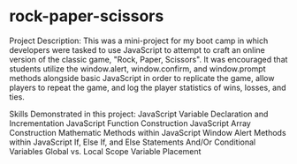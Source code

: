 # rock-paper-scissors
Project Description: This was a mini-project for my boot camp in which developers were tasked to use JavaScript to attempt to craft an online version of the classic game, "Rock, Paper, Scissors". It was encouraged that students utilize the window.alert, window.confirm, and window.prompt methods alongside basic JavaScript in order to replicate the game, allow players to repeat the game, and log the player statistics of wins, losses, and ties.

Skills Demonstrated in this project:
JavaScript Variable Declaration and Incrementation
JavaScript Function Construction
JavaScript Array Construction
Mathematic Methods within JavaScript
Window Alert Methods within JavaScript
If, Else If, and Else Statements
And/Or Conditional Variables
Global vs. Local Scope Variable Placement